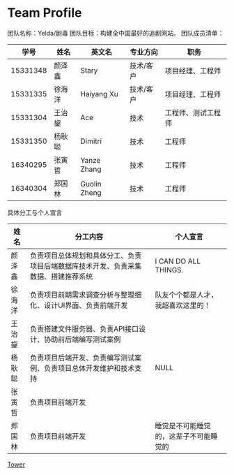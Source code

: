 # Team Profile
团队名称：Yelda/剧毒
团队目标：构建全中国最好的追剧网站。
团队成员清单：

| 学号 | 姓名 | 英文名 | 专业方向 | 职务 |
| --- | --- | --- | --- | --- |
| 15331348 | 颜泽鑫 | Stary | 技术/客户 | 项目经理、工程师 |
| 15331335 | 徐海洋 | Haiyang Xu | 技术/客户 | 项目经理、工程师 |
| 15331304 | 王治鋆 | Ace | 技术 | 工程师、测试工程师 |
| 15331350 | 杨耿聪 | Dimitri | 技术 | 工程师 |
| 16340295 | 张寅哲 | Yanze Zhang | 技术 | 工程师 |
| 16340304 | 郑国林 | Guolin Zheng | 技术 | 工程师 |

具体分工与个人宣言

| 姓名 | 分工内容 | 个人宣言 |
| --- | --- | --- |
| 颜泽鑫 | 负责项目总体规划和具体分工、负责项目后端数据库技术开发、负责采集数据、搭建推荐系统 | I CAN DO ALL THINGS. |
| 徐海洋 | 负责项目前期需求调查分析与整理细化、设计UI界面、负责前端开发 | 队友个个都是人才，我超喜欢这里的！ |
| 王治鋆 | 负责搭建文件服务器、负责API接口设计、协助前后端编写测试案例 |  |
| 杨耿聪 | 负责项目后端开发、负责编写测试案例、负责项目总体开发维护和技术支持 | NULL |
| 张寅哲 | 负责项目前端开发 |  |
| 郑国林 | 负责项目前端开发 | 睡觉是不可能睡觉的，这辈子不可能睡觉的 |

[Tower](https://tower.im/projects/8808e1e72cbe4492b1d6af0a2df4208e/)

